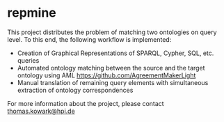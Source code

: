 repmine
=======

This project distributes the problem of matching two ontologies on query level. To this end, the following workflow is implemented:

* Creation of Graphical Representations of SPARQL, Cypher, SQL, etc. queries
* Automated ontology matching between the source and the target ontology using AML https://github.com/AgreementMakerLight
* Manual translation of remaining query elements with simultaneous extraction of ontology correspondences 

For more information about the project, please contact thomas.kowark@hpi.de
